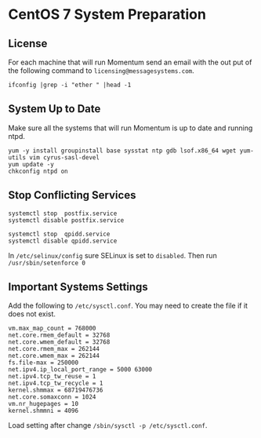 # CentOS 7 System Preparation

## License

For each machine that will run Momentum send an email with the out put of the following command to `licensing@messagesystems.com`.

`ifconfig |grep -i "ether " |head -1`


## System Up to Date

Make sure all the systems that will run Momentum is up to date and running ntpd.

```
yum -y install groupinstall base sysstat ntp gdb lsof.x86_64 wget yum-utils vim cyrus-sasl-devel
yum update -y
chkconfig ntpd on
```



## Stop Conflicting Services

```
systemctl stop  postfix.service
systemctl disable postfix.service

systemctl stop  qpidd.service
systemctl disable qpidd.service
```

In `/etc/selinux/config` sure SELinux is set to `disabled`. Then run `/usr/sbin/setenforce 0`


## Important Systems Settings


Add the following to `/etc/sysctl.conf`. You may need to create the file if it does not exist.


```
vm.max_map_count = 768000
net.core.rmem_default = 32768
net.core.wmem_default = 32768
net.core.rmem_max = 262144
net.core.wmem_max = 262144
fs.file-max = 250000
net.ipv4.ip_local_port_range = 5000 63000
net.ipv4.tcp_tw_reuse = 1
net.ipv4.tcp_tw_recycle = 1
kernel.shmmax = 68719476736
net.core.somaxconn = 1024
vm.nr_hugepages = 10
kernel.shmmni = 4096
```

Load setting after change `/sbin/sysctl -p /etc/sysctl.conf`.

